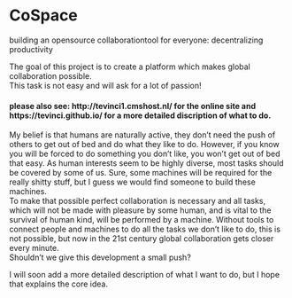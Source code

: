 # CoSpace
building an opensource collaborationtool for everyone: decentralizing productivity

The goal of this project is to create a platform which makes global collaboration possible. <br>
This task is not easy and will ask for a lot of passion! 

<h4>please also see: http://tevinci1.cmshost.nl/ for the online site 
and https://tevinci.github.io/ for a more detailed discription of what to do.</h4>


My belief is that humans are naturally active, they don’t need the push of others to get out of bed and do what they like to do. However, if you know you will be forced to do something you don’t like, you won’t get out of bed that easy. 
As human interests seem to be highly diverse, most tasks should be covered by some of us. Sure, some machines will be required for the really shitty stuff, but I guess we would find someone to build these machines. <br>
To make that possible perfect collaboration is necessary and all tasks, which will not be made with pleasure by some human, and is vital to the survival of human kind, will be performed by a machine. Without tools to connect people and machines to do all the tasks we don’t like to do, this is not possible, but now in the 21st century global collaboration gets closer every minute.<br>Shouldn’t we give this development a small push?

  I will soon add a more detailed description of what I want to do, but I hope that explains the core idea.  
